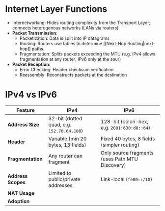 
# Internet Layer Functions
- Internetworking: Hides routing complexity from the Transport Layer; connects heterogenous networks (LANs via routers)
- **Packet Transmission**:
	- Packetization: Data is split into IP datagrams
	- Routing: Routers use tables to determine [[Next-Hop Routing|next-hop]] paths.
	- Fragmentation: Splits packets exceeding the MTU (e.g. IPv4 allows fragmentation at any router; IPv6 only at the sour)
- **Packet Reception:**
	- Error Checking: Header checksum verification
	- Reassembly: Reconstructs packets at the destination

# IPv4 vs IPv6

| Feature            | IPv4                                       | IPv6                                            |
| ------------------ | ------------------------------------------ | ----------------------------------------------- |
| **Address Size**   | 32-bit (dotted quad, e.g. `152.78.64.100`) | 128-bit (colon-hex, e.g. `2001:630:d0::64`)     |
| **Header**         | Variable (min 20 bytes, 13 fields)         | Fixed 40 bytes, 8 fields (simpler routing)      |
| **Fragmentation**  | Any router can fragment                    | Only source fragments (uses Path MTU Discovery) |
| **Address Scopes** | Limited to public/private addresses        | Link-local (`fe80::/10`)                        |
| **NAT Usage**      |                                            |                                                 |
| **Adoption**       |                                            |                                                 |
